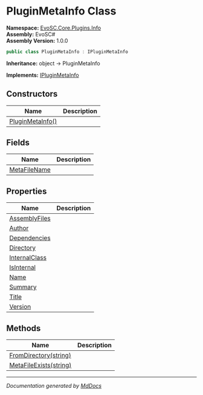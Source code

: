﻿<!--  
  <auto-generated>   
    The contents of this file were generated by a tool.  
    Changes to this file may be list if the file is regenerated  
  </auto-generated>   
-->

# PluginMetaInfo Class

**Namespace:** [EvoSC.Core.Plugins.Info](../index.md)  
**Assembly:** EvoSC\#  
**Assembly Version:** 1.0.0

```csharp
public class PluginMetaInfo : IPluginMetaInfo
```

**Inheritance:** object → PluginMetaInfo

**Implements:** [IPluginMetaInfo](../../Abstractions/IPluginMetaInfo/index.md)

## Constructors

| Name                                      | Description |
| ----------------------------------------- | ----------- |
| [PluginMetaInfo()](constructors/index.md) |             |

## Fields

| Name                                   | Description |
| -------------------------------------- | ----------- |
| [MetaFileName](fields/MetaFileName.md) |             |

## Properties

| Name                                         | Description |
| -------------------------------------------- | ----------- |
| [AssemblyFiles](properties/AssemblyFiles.md) |             |
| [Author](properties/Author.md)               |             |
| [Dependencies](properties/Dependencies.md)   |             |
| [Directory](properties/Directory.md)         |             |
| [InternalClass](properties/InternalClass.md) |             |
| [IsInternal](properties/IsInternal.md)       |             |
| [Name](properties/Name.md)                   |             |
| [Summary](properties/Summary.md)             |             |
| [Title](properties/Title.md)                 |             |
| [Version](properties/Version.md)             |             |

## Methods

| Name                                                | Description |
| --------------------------------------------------- | ----------- |
| [FromDirectory(string)](methods/FromDirectory.md)   |             |
| [MetaFileExists(string)](methods/MetaFileExists.md) |             |

___

*Documentation generated by [MdDocs](https://github.com/ap0llo/mddocs)*
